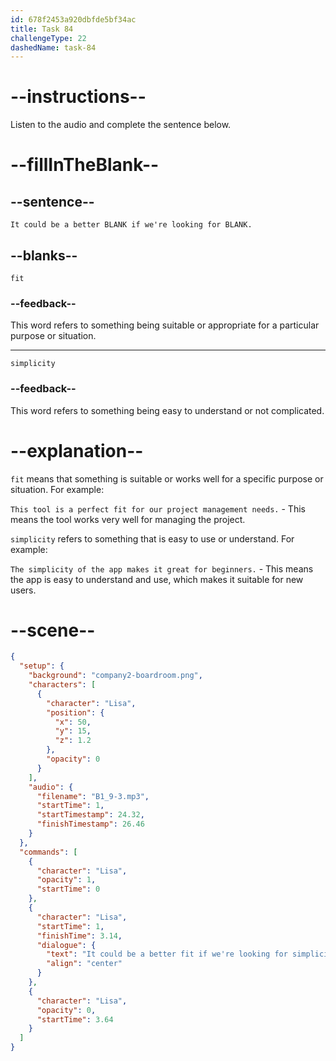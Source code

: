 ```yaml
---
id: 678f2453a920dbfde5bf34ac
title: Task 84
challengeType: 22
dashedName: task-84
---
```


<!-- (audio) Lisa: It could be a better fit if we're looking for simplicity. -->

# --instructions--

Listen to the audio and complete the sentence below.

# --fillInTheBlank--

## --sentence--

`It could be a better BLANK if we're looking for BLANK.`

## --blanks--

`fit`

### --feedback--

This word refers to something being suitable or appropriate for a particular purpose or situation.

---

`simplicity`

### --feedback--

This word refers to something being easy to understand or not complicated.

# --explanation--

`fit` means that something is suitable or works well for a specific purpose or situation. For example:

`This tool is a perfect fit for our project management needs.` - This means the tool works very well for managing the project.

`simplicity` refers to something that is easy to use or understand. For example:

`The simplicity of the app makes it great for beginners.` - This means the app is easy to understand and use, which makes it suitable for new users.

# --scene--

```json
{
  "setup": {
    "background": "company2-boardroom.png",
    "characters": [
      {
        "character": "Lisa",
        "position": {
          "x": 50,
          "y": 15,
          "z": 1.2
        },
        "opacity": 0
      }
    ],
    "audio": {
      "filename": "B1_9-3.mp3",
      "startTime": 1,
      "startTimestamp": 24.32,
      "finishTimestamp": 26.46
    }
  },
  "commands": [
    {
      "character": "Lisa",
      "opacity": 1,
      "startTime": 0
    },
    {
      "character": "Lisa",
      "startTime": 1,
      "finishTime": 3.14,
      "dialogue": {
        "text": "It could be a better fit if we're looking for simplicity.",
        "align": "center"
      }
    },
    {
      "character": "Lisa",
      "opacity": 0,
      "startTime": 3.64
    }
  ]
}
```
